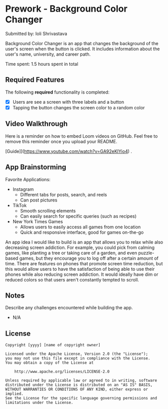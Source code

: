 # Prework - Background Color Changer

Submitted by: Ioli Shrivastava

Background Color Changer is an app that changes the background of the user's screen when the button is clicked. It includes information about the user's name, university, and career path.

Time spent: 1.5 hours spent in total

## Required Features

The following **required** functionality is completed:

- [x] Users are see a screen with three labels and a button
- [x] Tapping the button changes the screen color to a random color
 
## Video Walkthrough

Here is a reminder on how to embed Loom videos on GitHub. Feel free to remove this reminder once you upload your README. 

[Guide]](https://www.youtube.com/watch?v=GA92eKlYio4) .

## App Brainstorming

Favorite Applications:
- Instagram
  - Different tabs for posts, search, and reels
  - Can post pictures
- TikTok
  - Smooth scrolling elements
  - Can easily search for specific queries (such as recipes)
- New York Times Games
  - Allows users to easily access all games from one location
  - Quick and responsive interface, good for games on-the-go

An app idea I would like to build is an app that allows you to relax while also decreasing screen addiction. For example, you could pick from calming games, like planting a tree or taking care of a garden, and even puzzle-based games, but they encourage you to log off after a certain amount of time. There are features on phones that promote screen time reduction, but this would allow users to have the satisfaction of being able to use their phones while also reducing screen addiction. It would ideally have dim or reduced colors so that users aren't constantly tempted to scroll.

## Notes

Describe any challenges encountered while building the app.
- N/A

## License

    Copyright [yyyy] [name of copyright owner]

    Licensed under the Apache License, Version 2.0 (the "License");
    you may not use this file except in compliance with the License.
    You may obtain a copy of the License at

        http://www.apache.org/licenses/LICENSE-2.0

    Unless required by applicable law or agreed to in writing, software
    distributed under the License is distributed on an "AS IS" BASIS,
    WITHOUT WARRANTIES OR CONDITIONS OF ANY KIND, either express or implied.
    See the License for the specific language governing permissions and
    limitations under the License.

